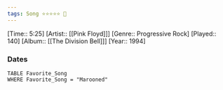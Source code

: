 ```yaml
---
tags: Song ⭐⭐⭐⭐⭐ 💛
---
```

[Time:: 5:25]
[Artist:: [[Pink Floyd]]]
[Genre:: Progressive Rock]
[Played:: 140]
[Album:: [[The Division Bell]]]
[Year:: 1994]
### Dates
````dataview
TABLE Favorite_Song
WHERE Favorite_Song = "Marooned"
````